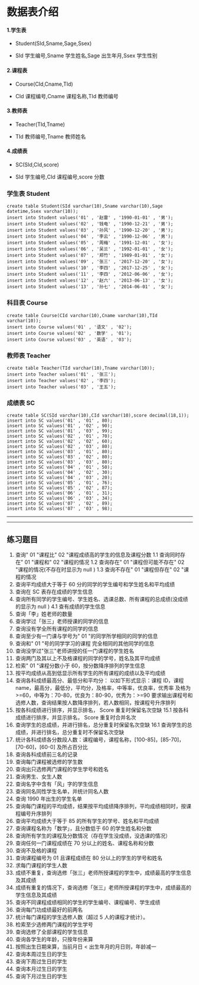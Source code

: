 # 数据表介绍

#### 1.学生表

- Student(SId,Sname,Sage,Ssex)

- SId 学生编号,Sname 学生姓名,Sage 出生年月,Ssex 学生性别

#### 2.课程表

- Course(CId,Cname,TId)

- CId 课程编号,Cname 课程名称,TId 教师编号
#### 3.教师表

- Teacher(TId,Tname)

- TId 教师编号,Tname 教师姓名

#### 4.成绩表

- SC(SId,CId,score)

- SId 学生编号,CId 课程编号,score 分数

### 学生表 Student

```mysql
create table Student(SId varchar(10),Sname varchar(10),Sage datetime,Ssex varchar(10));
insert into Student values('01' , '赵雷' , '1990-01-01' , '男');
insert into Student values('02' , '钱电' , '1990-12-21' , '男');
insert into Student values('03' , '孙风' , '1990-12-20' , '男');
insert into Student values('04' , '李云' , '1990-12-06' , '男');
insert into Student values('05' , '周梅' , '1991-12-01' , '女');
insert into Student values('06' , '吴兰' , '1992-01-01' , '女');
insert into Student values('07' , '郑竹' , '1989-01-01' , '女');
insert into Student values('09' , '张三' , '2017-12-20' , '女');
insert into Student values('10' , '李四' , '2017-12-25' , '女');
insert into Student values('11' , '李四' , '2012-06-06' , '女');
insert into Student values('12' , '赵六' , '2013-06-13' , '女');
insert into Student values('13' , '孙七' , '2014-06-01' , '女');
```

### 科目表 Course

```mysql
create table Course(CId varchar(10),Cname varchar(10),TId varchar(10));
insert into Course values('01' , '语文' , '02');
insert into Course values('02' , '数学' , '01');
insert into Course values('03' , '英语' , '03');
```

### 教师表 Teacher

```mysql
create table Teacher(TId varchar(10),Tname varchar(10));
insert into Teacher values('01' , '张三');
insert into Teacher values('02' , '李四');
insert into Teacher values('03' , '王五');
```

### 成绩表 SC

```mysql
create table SC(SId varchar(10),CId varchar(10),score decimal(18,1));
insert into SC values('01' , '01' , 80);
insert into SC values('01' , '02' , 90);
insert into SC values('01' , '03' , 99);
insert into SC values('02' , '01' , 70);
insert into SC values('02' , '02' , 60);
insert into SC values('02' , '03' , 80);
insert into SC values('03' , '01' , 80);
insert into SC values('03' , '02' , 80);
insert into SC values('03' , '03' , 80);
insert into SC values('04' , '01' , 50);
insert into SC values('04' , '02' , 30);
insert into SC values('04' , '03' , 20);
insert into SC values('05' , '01' , 76);
insert into SC values('05' , '02' , 87);
insert into SC values('06' , '01' , 31);
insert into SC values('06' , '03' , 34);
insert into SC values('07' , '02' , 89);
insert into SC values('07' , '03' , 98);
```
*************************************************
*************************************************

## 练习题目

1.	查询" 01 "课程比" 02 "课程成绩高的学生的信息及课程分数
1.1 查询同时存在" 01 "课程和" 02 "课程的情况
1.2 查询存在" 01 "课程但可能不存在" 02 "课程的情况(不存在时显示为 null )
1.3 查询不存在" 01 "课程但存在" 02 "课程的情况
2.	查询平均成绩大于等于 60 分的同学的学生编号和学生姓名和平均成绩
3.	查询在 SC 表存在成绩的学生信息
4.	查询所有同学的学生编号、学生姓名、选课总数、所有课程的总成绩(没成绩的显示为 null )
4.1 查有成绩的学生信息
5.	查询「李」姓老师的数量
6.	查询学过「张三」老师授课的同学的信息
7.	查询没有学全所有课程的同学的信息
8.	查询至少有一门课与学号为" 01 "的同学所学相同的同学的信息
9.	查询和" 01 "号的同学学习的课程 完全相同的其他同学的信息
10.	查询没学过"张三"老师讲授的任一门课程的学生姓名
11.	查询两门及其以上不及格课程的同学的学号，姓名及其平均成绩
12.	检索" 01 "课程分数小于 60，按分数降序排列的学生信息
13.	按平均成绩从高到低显示所有学生的所有课程的成绩以及平均成绩
14.	查询各科成绩最高分、最低分和平均分：
以如下形式显示：课程 ID，课程 name，最高分，最低分，平均分，及格率，中等率，优良率，优秀率
及格为>=60，中等为：70-80，优良为：80-90，优秀为：>=90
要求输出课程号和选修人数，查询结果按人数降序排列，若人数相同，按课程号升序排列
15.	按各科成绩进行排序，并显示排名， Score 重复时保留名次空缺
15.1 按各科成绩进行排序，并显示排名， Score 重复时合并名次
16.	查询学生的总成绩，并进行排名，总分重复时保留名次空缺
16.1 查询学生的总成绩，并进行排名，总分重复时不保留名次空缺
17.	统计各科成绩各分数段人数：课程编号，课程名称，[100-85]，[85-70]，[70-60]，[60-0] 及所占百分比
18.	查询各科成绩前三名的记录
19.	查询每门课程被选修的学生数
20.	查询出只选修两门课程的学生学号和姓名
21.	查询男生、女生人数
22.	查询名字中含有「风」字的学生信息
23.	查询同名同性学生名单，并统计同名人数
24.	查询 1990 年出生的学生名单
25.	查询每门课程的平均成绩，结果按平均成绩降序排列，平均成绩相同时，按课程编号升序排列
26.	查询平均成绩大于等于 85 的所有学生的学号、姓名和平均成绩
27.	查询课程名称为「数学」，且分数低于 60 的学生姓名和分数
28.	查询所有学生的课程及分数情况（存在学生没成绩，没选课的情况）
29.	查询任何一门课程成绩在 70 分以上的姓名、课程名称和分数
30.	查询不及格的课程
31.	查询课程编号为 01 且课程成绩在 80 分以上的学生的学号和姓名
32.	求每门课程的学生人数
33.	成绩不重复，查询选修「张三」老师所授课程的学生中，成绩最高的学生信息及其成绩
34.	成绩有重复的情况下，查询选修「张三」老师所授课程的学生中，成绩最高的学生信息及其成绩
35.	查询不同课程成绩相同的学生的学生编号、课程编号、学生成绩
36.	查询每门功成绩最好的前两名
37.	统计每门课程的学生选修人数（超过 5 人的课程才统计）。
38.	检索至少选修两门课程的学生学号
39.	查询选修了全部课程的学生信息
40.	查询各学生的年龄，只按年份来算
41.	按照出生日期来算，当前月日 < 出生年月的月日则，年龄减一
42.	查询本周过生日的学生
43.	查询下周过生日的学生
44.	查询本月过生日的学生
45.	查询下月过生日的学生
